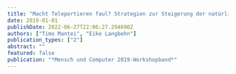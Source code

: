 ```yaml
---
title: "Macht Teleportieren faul? Strategien zur Steigerung der natürlichen Fortbewegung in VR"
date: 2019-01-01
publishDate: 2022-06-27T22:06:27.294690Z
authors: ["Timo Mantei", "Eike Langbehn"]
publication_types: ["2"]
abstract: ""
featured: false
publication: "*Mensch und Computer 2019-Workshopband*"
---
```


